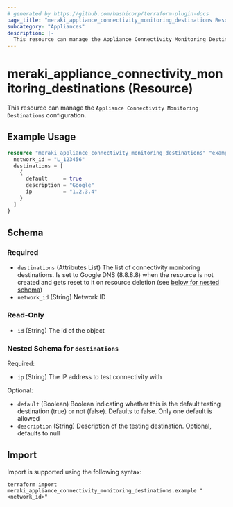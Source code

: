 ```yaml
---
# generated by https://github.com/hashicorp/terraform-plugin-docs
page_title: "meraki_appliance_connectivity_monitoring_destinations Resource - terraform-provider-meraki"
subcategory: "Appliances"
description: |-
  This resource can manage the Appliance Connectivity Monitoring Destinations configuration.
---
```


# meraki_appliance_connectivity_monitoring_destinations (Resource)

This resource can manage the `Appliance Connectivity Monitoring Destinations` configuration.

## Example Usage

```terraform
resource "meraki_appliance_connectivity_monitoring_destinations" "example" {
  network_id = "L_123456"
  destinations = [
    {
      default     = true
      description = "Google"
      ip          = "1.2.3.4"
    }
  ]
}
```

<!-- schema generated by tfplugindocs -->
## Schema

### Required

- `destinations` (Attributes List) The list of connectivity monitoring destinations. Is set to Google DNS (8.8.8.8) when the resource is not created and gets reset to it on resource deletion (see [below for nested schema](#nestedatt--destinations))
- `network_id` (String) Network ID

### Read-Only

- `id` (String) The id of the object

<a id="nestedatt--destinations"></a>
### Nested Schema for `destinations`

Required:

- `ip` (String) The IP address to test connectivity with

Optional:

- `default` (Boolean) Boolean indicating whether this is the default testing destination (true) or not (false). Defaults to false. Only one default is allowed
- `description` (String) Description of the testing destination. Optional, defaults to null

## Import

Import is supported using the following syntax:

```shell
terraform import meraki_appliance_connectivity_monitoring_destinations.example "<network_id>"
```
